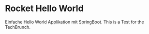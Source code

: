 # Rocket Hello World

Einfache Hello World Applikation mit SpringBoot.
This is a Test for the TechBrunch.
